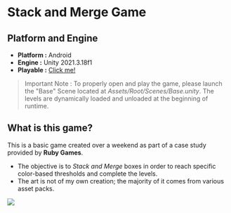 ﻿# Stack and Merge Game
## Platform and Engine
 - **Platform :** Android
 - **Engine :** Unity 2021.3.18f1
 - **Playable :** [Click me!](https://github.com/yagizayer/RubyGames_CaseStudy/releases/tag/V0.1)

> Important Note : To properly open and play the game, please launch the "Base" Scene located at *Assets/Root/Scenes/Base.unity*.
> The levels are dynamically loaded and unloaded at the beginning of runtime.

## What is this game?
This is a basic game created over a weekend as part of a case study provided by **Ruby Games**.
- The objective is to *Stack and Merge* boxes in order to reach specific color-based thresholds and complete the levels.
- The art is not of my own creation; the majority of it comes from various asset packs.

<img src="ReadmeResources\Gif_01.gif">
